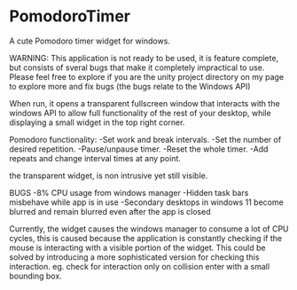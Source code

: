 # PomodoroTimer
A cute Pomodoro timer widget for windows.

WARNING: This application is not ready to be used, it is feature complete, but consists of sveral bugs that make it completely impractical to use.
Please feel free to explore if you are the unity project directory on my page to explore more and fix bugs (the bugs relate to the Windows API)

When run, it opens a transparent fullscreen window that interacts with the windows API to allow full functionality of the rest of your desktop,
while displaying a small widget in the top right corner.

Pomodoro functionality:
-Set work and break intervals.
-Set the number of desired repetition.
-Pause/unpause timer.
-Reset the whole timer.
-Add repeats and change interval times at any point.

the transparent widget, is non intrusive yet still visible.

BUGS
-8% CPU usage from windows manager
-Hidden task bars misbehave while app is in use
-Secondary desktops in windows 11 become blurred and remain blurred even after the app is closed

Currently, the widget causes the windows manager to consume a lot of CPU cycles, this is caused because the application is constantly checking if the mouse is
interacting with a visible portion of the widget. This could be solved by introducing a more sophisticated version for checking this interaction.
eg. check for interaction only on collision enter with a small bounding box.

